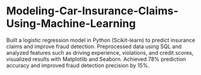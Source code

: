 # Modeling-Car-Insurance-Claims-Using-Machine-Learning
Built a logistic regression model in Python (Scikit-learn) to predict insurance claims and improve fraud detection.
Preprocessed data using SQL and analyzed features such as driving experience, violations, and credit scores, visualized results with Matplotlib and Seaborn.
Achieved 78% prediction accuracy and improved fraud detection precision by 15%.
